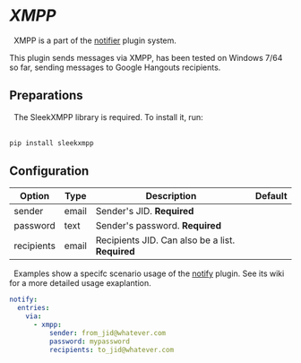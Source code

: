 # *XMPP*
<div class="alert alert-success" role="info">
  
  <span class="glyphicon glyphicon glyphicon-cog"></span>
  &nbsp; XMPP is a part of the [notifier](/Plugins/Notifiers) plugin system.
</div>
This plugin sends messages via XMPP, has been tested on Windows 7/64 so far, sending messages to Google Hangouts recipients.

## Preparations
<div class="alert alert-info" role="alert">
  <span class="glyphicon glyphicon glyphicon-download-alt"></span>
  &nbsp; The SleekXMPP library is required. To install it, run: 
<br/><br/>

```bash
pip install sleekxmpp
```
</div>

## Configuration

| Option |Type|  Description | Default |
| --- | ---| --- |---|
|sender|email|Sender's JID. **Required**
|password|text|Sender's password. **Required**
|recipients|email|Recipients JID. Can also be a list. **Required**

<div class="alert alert-warning" role="info">
  
  <span class="glyphicon glyphicon glyphicon-cog"></span>
  &nbsp; Examples show a specifc scenario usage of the [notify](/Plugins/notify) plugin. See its wiki for a more detailed usage exaplantion.
</div>

```yaml
notify:
  entries:
    via:
      - xmpp:
          sender: from_jid@whatever.com
          password: mypassword
          recipients: to_jid@whatever.com
```



